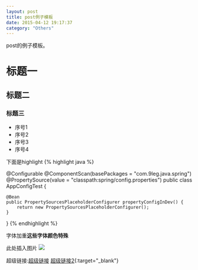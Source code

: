```yaml
---
layout: post
title: post例子模板
date: 2015-04-12 19:17:37
category: "Others"
---
```


post的例子模板。

# 标题一
## 标题二
### 标题三
* 序号1
* 序号2
* 序号3
* 序号4

下面是highlight
{% highlight java %}

@Configurable
@ComponentScan(basePackages = "com.9leg.java.spring")
@PropertySource(value = "classpath:spring/config.properties")
public class AppConfigTest {
    
    @Bean
    public PropertySourcesPlaceholderConfigurer propertyConfigInDev() {
        return new PropertySourcesPlaceholderConfigurer();
    }
    
}
{% endhighlight %}

字体加重**这些字体颜色特殊**

此处插入图片
<img src="http://git-liubao.github.io/liubao/images/header.jpg" />


超级链接:[超级链接](http://www.9leg.com/java/2015/01/09/java-convert-string-to-enum-object.html)
[超级链接2](http://kuaitizi.com/?r=7ffa784e42249e0f){:target="_blank"}
